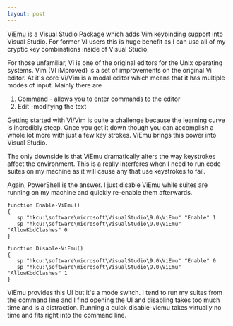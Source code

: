 ```yaml
---
layout: post
---
```

[ViEmu](http://www.viemu.com/) is a Visual Studio Package which adds Vim keybinding support into Visual Studio. For former VI users this is huge benefit as I can use all of my cryptic key combinations inside of Visual Studio.

For those unfamiliar, Vi is one of the original editors for the Unix operating systems. Vim (VI iMproved) is a set of improvements on the original Vi editor. At it's core Vi/Vim is a modal editor which means that it has multiple modes of input. Mainly there are

1. Command - allows you to enter commands to the editor
2. Edit -modifying the text

Getting started with Vi/Vim is quite a challenge because the learning curve is incredibly steep. Once you get it down though you can accomplish a whole lot more with just a few key strokes. ViEmu brings this power into Visual Studio.

The only downside is that ViEmu dramatically alters the way keystrokes affect the environment. This is a really interferes when I need to run code suites on my machine as it will cause any that use keystrokes to fail.  

Again, PowerShell is the answer. I just disable ViEmu while suites are running on my machine and quickly re-enable them afterwards.

    function Enable-ViEmu()  
    {  
       sp "hkcu:\software\microsoft\VisualStudio\9.0\ViEmu" "Enable" 1  
       sp "hkcu:\software\microsoft\VisualStudio\9.0\ViEmu" "AllowKbdClashes" 0  
    }

    function Disable-ViEmu()  
    {  
       sp "hkcu:\software\microsoft\VisualStudio\9.0\ViEmu" "Enable" 0  
       sp "hkcu:\software\microsoft\VisualStudio\9.0\ViEmu" "AllowKbdClashes" 1  
    }

ViEmu provides this UI but it's a mode switch. I tend to run my suites from the command line and I find opening the UI and disabling takes too much time and is a distraction. Running a quick disable-viemu takes virtually no time and fits right into the command line.

